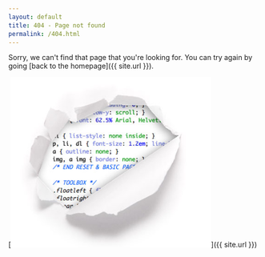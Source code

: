 ```yaml
---
layout: default
title: 404 - Page not found
permalink: /404.html
---
```


Sorry, we can't find that page that you're looking for. You can try again by going [back to the homepage]({{ site.url }}).

[<img src="/assets/images/404.png" style="width: 400px;"/>]({{ site.url }})
